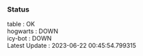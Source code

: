 ### Status


table : OK  
hogwarts : DOWN  
icy-bot : DOWN  
Latest Update : 2023-06-22 00:45:54.799315
